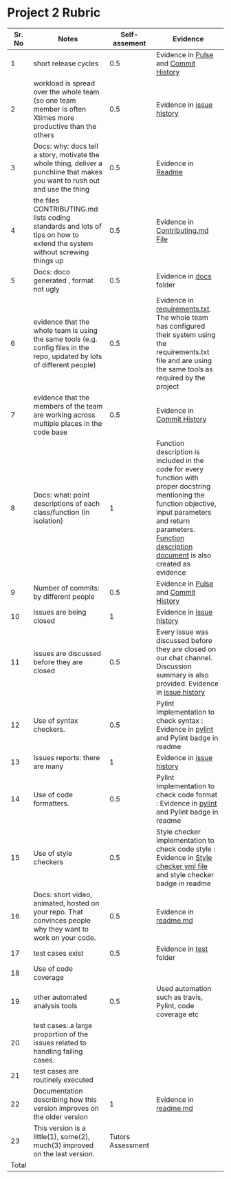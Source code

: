 # Project 2 Rubric


Sr. No| Notes|Self-assement|Evidence|
|----|--------|------|-------|
1| short release cycles | 0.5 | Evidence in [Pulse](https://github.com/SEProjGrp5/slash/pulse) and [Commit History](https://github.com/SEProjGrp5/slash/commits/main) |
2| workload is spread over the whole team (so one team member is often Xtimes more productive than the others| 0.5 | Evidence in [issue history](https://github.com/SEProjGrp5/slash/projects/1)|
3| Docs: why: docs tell a story, motivate the whole thing, deliver a punchline that makes you want to rush out and use the thing|0.5| Evidence in [Readme](https://github.com/SEProjGrp5/slash#readme)|
4| 	the files CONTRIBUTING.md lists coding standards and lots of tips on how to extend the system without screwing things up|0.5|Evidence in [Contributing.md File](https://github.com/SEProjGrp5/slash/blob/main/CONTRIBUTING.md)|
5| Docs: doco generated , format not ugly| 0.5 | Evidence in [docs](https://github.com/SEProjGrp5/slash/tree/main/docs) folder|
6| evidence that the whole team is using the same tools (e.g. config files in the repo, updated by lots of different people)|0.5|Evidence in [requirements.txt](https://github.com/SEProjGrp5/slash/blob/main/requirements.txt). The whole team has configured their system using the requirements.txt file and are using the same tools as required by the project|
7| evidence that the members of the team are working across multiple places in the code base |0.5| Evidence in [Commit History](https://github.com/SEProjGrp5/slash/commits/main)|
8|Docs: what: point descriptions of each class/function (in isolation)| 1 | Function description is included in the code for every function with proper docstring mentioning the function objective, input parameters and return parameters. [Function description document](https://github.com/SEProjGrp5/slash/blob/main/docs/function_description.md) is also created as evidence|
9|Number of commits: by different people |0.5| Evidence in [Pulse](https://github.com/SEProjGrp5/slash/pulse) and [Commit History](https://github.com/SEProjGrp5/slash/commits/main)|
10|issues are being closed|1|Evidence in [issue history](https://github.com/SEProjGrp5/slash/projects/1)|
11| issues are discussed before they are closed |0.5| Every issue was discussed before they are closed on our chat channel. Discussion summary is also provided. Evidence in [issue history](https://github.com/SEProjGrp5/slash/projects/1)|
12|Use of syntax checkers.|0.5| Pylint Implementation to check syntax : Evidence in [pylint](https://github.com/SEProjGrp5/slash/blob/main/.github/workflows/pylint.yml) and Pylint badge in readme| 
13| Issues reports: there are many|1| Evidence in [issue history](https://github.com/SEProjGrp5/slash/projects/1)|
14|	Use of code formatters. |0.5|Pylint Implementation to check code format : Evidence in [pylint](https://github.com/SEProjGrp5/slash/blob/main/.github/workflows/pylint.yml) and Pylint badge in readme |
15| Use of style checkers |0.5|Style checker implementation to check code style : Evidence in [Style checker yml file](https://github.com/SEProjGrp5/slash/blob/main/.github/workflows/style_checker.yml) and style checker badge in readme|
16|	Docs: short video, animated, hosted on your repo. That convinces people why they want to work on your code. | 0.5 | Evidence in [readme.md](https://github.com/SEProjGrp5/slash/blob/main/assets/demo.gif)|
17| test cases exist |0.5| Evidence in [test](https://github.com/SEProjGrp5/slash/tree/main/tests) folder|
18| Use of code coverage|||
19| other automated analysis tools|0.5| Used automation such as travis, Pylint, code coverage etc |
20| test cases:.a large proportion of the issues related to handling failing cases.|||
21| test cases are routinely executed|||
22| Documentation describing how this version improves on the older version|1| Evidence in [readme.md](https://github.com/SEProjGrp5/slash#rocket-whats-new-in-phase-2) |
23| This version is a little(1), some(2), much(3) improved on the last version.| Tutors Assessment ||
Total|

